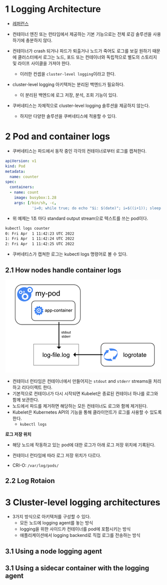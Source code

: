 # 1 Logging Architecture

- [레퍼런스](https://kubernetes.io/docs/concepts/cluster-administration/logging/)
- 컨테이너 엔진 또는 런타임에서 제공하는 기본 기능으로는 전체 로깅 솔루션을 사용하기에 충분하지 않다.
- 컨테이너가 crash 되거나 파드가 퇴출거나 노드가 죽어도 로그를 보길 원하기 때문에 클러스터에서 로그는 노드, 포드 또는 컨테이너와 독립적으로 별도의 스토리지 및 라이프 사이클을 가져야 한다.
  - 이러한 컨셉을 `cluster-level logging`이라고 한다.

- cluster-level logging 아키텍처는 분리된 백엔드가 필요하다.
  - 이 분리된 백엔드에 로그 저장, 분석, 조회 기능이 있다.
- 쿠버네티스는 자체적으로 cluster-level logging 솔루션을 제공하지 않는다.
  - 하지만 다양한 솔루션을 쿠버네티스에 적용할 수 있다.



# 2 Pod and container logs

- 쿠버네티스는 파드에서 동작 중인 각각의 컨테이너로부터 로그를 캡쳐한다.



```yaml
apiVersion: v1
kind: Pod
metadata:
  name: counter
spec:
  containers:
  - name: count
    image: busybox:1.28
    args: [/bin/sh, -c,
            'i=0; while true; do echo "$i: $(date)"; i=$((i+1)); sleep 1; done']
```

- 위 예제는 1초 마다 standard output stream으로 텍스트를 쓰는 pod이다.



```bash
kubectl logs counter
0: Fri Apr  1 11:42:23 UTC 2022
1: Fri Apr  1 11:42:24 UTC 2022
2: Fri Apr  1 11:42:25 UTC 2022
```

- 쿠버네티스가 캡쳐한 로그는 kubectl logs 명령어로 볼 수 있다.



## 2.1 How nodes handle container logs

![logging-node-level](images/logging-node-level.png)

- 컨테이너 런타임은 컨테이너에서 만들어지는 `stdout` and `stderr` streams을 처리하고 리다이렉트 한다.
- 기본적으로 컨테이너가 다시 시작되면 Kubelet은 종료된 컨테이너 하나를 로그와 함께 보관한다.
- 노드에서 파드를 제거하면 해당하는 모든 컨테이너도 로그와 함께 제거된다.
- Kubelet은 Kubernetes API의 기능을 통해 클라이언트가 로그를 사용할 수 있도록 한다. 
  - `kubectl logs`



**로그 저장 위치**

- 해당 노드에 작동하고 있는 pod에 대한 로그가 아래 로그 저장 위치에 기록된다.
- 컨테이너 런타임에 따라 로그 저장 위치가 다르다.

- CRI-O: `/var/log/pods/`



## 2.2 Log Rotaion



# 3 Cluster-level logging architectures

- 3가지 방식으로 아키텍처를 구성할 수 있다.
  - 모든 노드에 logging agent를 놓는 방식
  - logging을 위한 사이드카 컨테이너를 pod에 포함시키는 방식
  - 애플리케이션에서 logging backend로 직접 로그를 전송하는 방식



## 3.1 Using a node logging agent



## 3.1 Using a sidecar container with the logging agent